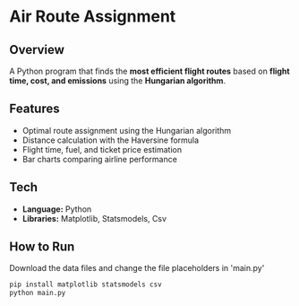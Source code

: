 # Air Route Assignment

## Overview
A Python program that finds the **most efficient flight routes** based on **flight time, cost, and emissions** using the **Hungarian algorithm**.

## Features
- Optimal route assignment using the Hungarian algorithm  
- Distance calculation with the Haversine formula  
- Flight time, fuel, and ticket price estimation  
- Bar charts comparing airline performance  

## Tech
- **Language:** Python
- **Libraries:** Matplotlib, Statsmodels, Csv

## How to Run
Download the data files and change the file placeholders in 'main.py'
```bash
pip install matplotlib statsmodels csv
python main.py
